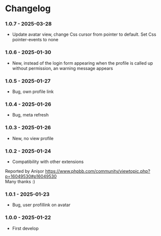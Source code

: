 # Changelog

### 1.0.7 - 2025-03-28
- Update avatar view, change Css cursor from pointer to default. Set Css pointer-events to none

### 1.0.6 - 2025-01-30
- New, instead of the login form appearing when the profile is called up without permission, an warning message appears

### 1.0.5 - 2025-01-27
- Bug, own profile link

### 1.0.4 - 2025-01-26
- Bug, meta refresh

### 1.0.3 - 2025-01-26
- New, no view profile

### 1.0.2 - 2025-01-24
- Compatibility with other extensions

Reported by Anișor https://www.phpbb.com/community/viewtopic.php?p=16049530#p16049530   
Many thanks :) 

### 1.0.1 - 2025-01-23
- Bug, user profillink on avatar

### 1.0.0 - 2025-01-22
- First develop
